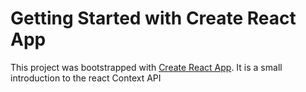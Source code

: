 # Getting Started with Create React App

This project was bootstrapped with [Create React App](https://github.com/facebook/create-react-app).
It is a small introduction to the react Context API